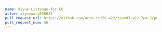 ```yaml
---
name: Xiyue-Listpage-for-EQ
actor: xiyuewang556633
pull_request_url: https://github.com/ucsb-cs156-w22/team03-w22-7pm-3/pull/56
pull_request_num: 56
---
```

